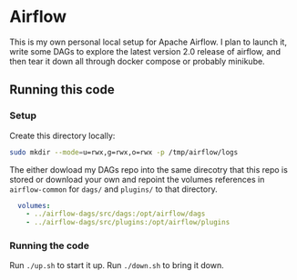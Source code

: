 # Airflow

This is my own personal local setup for Apache Airflow. I plan to launch it, write some DAGs to explore the latest version 2.0 release of airflow, and then tear it down all through docker compose or probably minikube.

## Running this code

### Setup

Create this directory locally:

```bash
sudo mkdir --mode=u=rwx,g=rwx,o=rwx -p /tmp/airflow/logs
```

The either dowload my DAGs repo into the same direcotry that this repo is stored or download your own and repoint the volumes references in `airflow-common` for `dags/` and `plugins/` to that directory.

```yaml
  volumes:
    - ../airflow-dags/src/dags:/opt/airflow/dags
    - ../airflow-dags/src/plugins:/opt/airflow/plugins
```

### Running the code

Run `./up.sh` to start it up.
Run `./down.sh` to bring it down.
